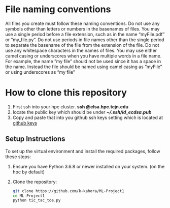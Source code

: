 # File naming conventions
All files you create must follow these naming conventions. Do not use any
symbols other than letters or numbers in the basenames of files. You may
use a single period before a file extension, such as in the name “myFile.pdf”
or “my_file.py”. Do not use periods in file names other than the single period
to separate the basename of the file from the extension of the file. Do not
use any whitespace characters in the names of files. You may use either
camel casing or underscores when you have multiple words in a file name.
For example, the name ”my file” should not be used since it has a space in
the name. Instead the file should be named using camel casing as ”myFile”
or using underscores as “my file”


# How to clone this repository
1. First ssh into your hpc cluster. __ssh <tcnj-username>@elsa.hpc.tcjn.edu__
2. locate the public key which should be under ___~/.ssh/id_ecdsa.pub___
3. Copy and paste that into you github ssh keys setting which is located at [github keys](https://github.com/settings/keys)


## Setup Instructions

To set up the virtual environment and install the required packages, follow these steps:

1. Ensure you have Python 3.6.8 or newer installed on your system. (on the hpc by default)

2. Clone the repository:
   ```bash
   git clone https://github.com/k-kahora/ML-Project1
   cd ML-Project1
   python tic_tac_toe.py

   ```

